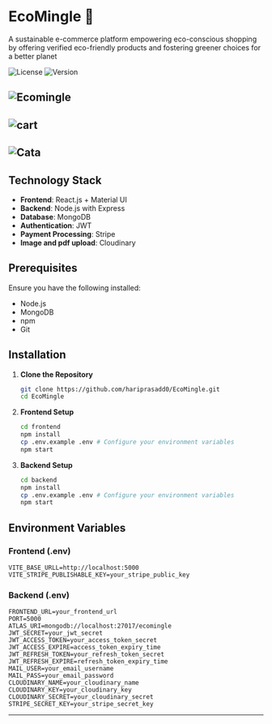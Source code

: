 # EcoMingle 🌱

A sustainable e-commerce platform empowering eco-conscious shopping by offering verified eco-friendly products and fostering greener choices for a better planet

![License](https://img.shields.io/badge/license-MIT-green)
![Version](https://img.shields.io/badge/version-1.0.0-blue)

![Ecomingle](https://github.com/user-attachments/assets/59e93572-6ff8-43ad-b2da-d7e75da28f30)
--
![cart](https://github.com/user-attachments/assets/90121bc0-7689-444d-9809-65e2d365adc9)
--
![Cata](https://github.com/user-attachments/assets/c89a280f-45b0-40a5-b89c-a3e73acbea24)
--


## Technology Stack

- **Frontend**: React.js + Material UI
- **Backend**: Node.js with Express
- **Database**: MongoDB
- **Authentication**: JWT
- **Payment Processing**: Stripe
- **Image and pdf upload**: Cloudinary

## Prerequisites

Ensure you have the following installed:

- Node.js
- MongoDB
- npm
- Git

## Installation

1. **Clone the Repository**

   ```bash
   git clone https://github.com/hariprasadd0/EcoMingle.git
   cd EcoMingle
   ```

2. **Frontend Setup**

   ```bash
   cd frontend
   npm install
   cp .env.example .env # Configure your environment variables
   npm start
   ```

3. **Backend Setup**
   ```bash
   cd backend
   npm install
   cp .env.example .env # Configure your environment variables
   npm start
   ```

## Environment Variables

### Frontend (.env)

```plaintext
VITE_BASE_URLL=http://localhost:5000
VITE_STRIPE_PUBLISHABLE_KEY=your_stripe_public_key
```

### Backend (.env)

```plaintext
FRONTEND_URL=your_frontend_url
PORT=5000
ATLAS_URI=mongodb://localhost:27017/ecomingle
JWT_SECRET=your_jwt_secret
JWT_ACCESS_TOKEN=your_access_token_secret
JWT_ACCESS_EXPIRE=access_token_expiry_time
JWT_REFRESH_TOKEN=your_refresh_token_secret
JWT_REFRESH_EXPIRE=refresh_token_expiry_time
MAIL_USER=your_email_username
MAIL_PASS=your_email_password
CLOUDINARY_NAME=your_cloudinary_name
CLOUDINARY_KEY=your_cloudinary_key
CLOUDINARY_SECRET=your_cloudinary_secret
STRIPE_SECRET_KEY=your_stripe_secret_key
```

---

